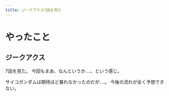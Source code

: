 ```yaml
---
title: ジークアクス7話を見た
---
```


# やったこと

## ジークアクス

7話を見た。
今回もまあ、なんというか‥‥、という感じ。

サイコガンダムは期待ほど暴れなかったのだが‥‥。
今後の流れが全く予想できない。
